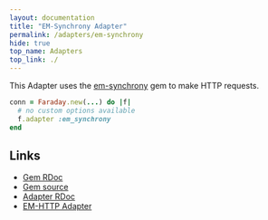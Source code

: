 ```yaml
---
layout: documentation
title: "EM-Synchrony Adapter"
permalink: /adapters/em-synchrony
hide: true
top_name: Adapters
top_link: ./
---
```


This Adapter uses the [em-synchrony][rdoc] gem to make HTTP requests.

```ruby
conn = Faraday.new(...) do |f|
  # no custom options available
  f.adapter :em_synchrony
end
```

## Links

* [Gem RDoc][rdoc]
* [Gem source][src]
* [Adapter RDoc][adapter_rdoc]
* [EM-HTTP Adapter](./em-http.md)

[rdoc]: https://www.rubydoc.info/gems/em-synchrony
[src]: https://github.com/igrigorik/em-synchrony
[adapter_rdoc]: https://www.rubydoc.info/gems/faraday/Faraday/Adapter/EMSynchrony
